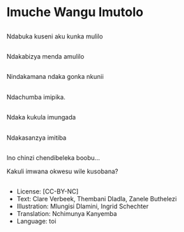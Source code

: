 # Imuche Wangu Imutolo

##
Ndabuka kuseni aku kunka mulilo

##
Ndakabizya menda amulilo

##
Nindakamana ndaka gonka nkunii

##
Ndachumba imipika.

##
Ndaka kukula imungada

##
Ndakasanzya imitiba

##
Ino chinzi chendibeleka boobu...

Kakuli imwana okwesu wile kusobana?

##
* License: [CC-BY-NC]
* Text: Clare Verbeek, Thembani Dladla, Zanele Buthelezi
* Illustration: Mlungisi Dlamini, Ingrid Schechter
* Translation: Nchimunya Kanyemba
* Language: toi
